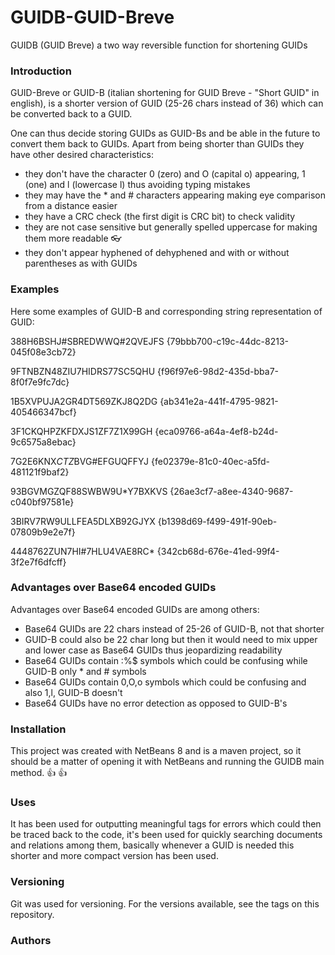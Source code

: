 # GUIDB-GUID-Breve
GUIDB (GUID Breve) a two way reversible function for shortening GUIDs

### Introduction ###

 GUID-Breve or GUID-B (italian shortening for GUID Breve - "Short GUID" in english), is a shorter version of GUID (25-26 chars instead of 36) 
 which can be converted back to a GUID.
 
 One can thus decide storing GUIDs as GUID-Bs and be able in the future to convert them back to GUIDs.
 Apart from being shorter than GUIDs they have other desired characteristics:
 
  - they don't have the character 0 (zero) and O (capital o) appearing, 1 (one) and l (lowercase l) thus avoiding typing mistakes
  - they may have the * and # characters appearing making eye comparison from a distance easier
  - they have a CRC check (the first digit is CRC bit) to check validity
  - they are not case sensitive but generally spelled uppercase for making them more readable :eyeglasses:
  - they don't appear hyphened of dehyphened and with or without parentheses as with GUIDs

### Examples ###
  
  Here some examples of GUID-B and corresponding string representation of GUID:
 
  388H6BSHJ#SBREDWWQ#2QVEJFS {79bbb700-c19c-44dc-8213-045f08e3cb72}
  
  9FTNBZN48ZIU7HIDRS77SC5QHU {f96f97e6-98d2-435d-bba7-8f0f7e9fc7dc}
  
  1B5XVPUJA2GR4DT569ZKJ8Q2DG {ab341e2a-441f-4795-9821-405466347bcf}
  
  3F1CKQHPZKFDXJS1ZF7Z1X99GH {eca09766-a64a-4ef8-b24d-9c6575a8ebac}
  
  7G2E6KNX*CTZ*BVG#EFGUQFFYJ {fe02379e-81c0-40ec-a5fd-481121f9baf2}
  
  93BGVMGZQF88SWBW9U*Y7BXKVS {26ae3cf7-a8ee-4340-9687-c040bf97581e}
  
  3BIRV7RW9ULLFEA5DLXB92GJYX {b1398d69-f499-491f-90eb-07809b9e2e7f}
  
  4448762ZUN7HI#7HLU4VAE8RC* {342cb68d-676e-41ed-99f4-3f2e7f6dfcff}
 
 
 ### Advantages over Base64 encoded GUIDs ###
  Advantages over Base64 encoded GUIDs are among others:
 
  - Base64 GUIDs are 22 chars instead of 25-26 of GUID-B, not that shorter
  - GUID-B could also be 22 char long but then it would need to mix upper and lower case as Base64 GUIDs thus jeopardizing readability
  - Base64 GUIDs contain :\%$ symbols which could be confusing while GUID-B only * and # symbols
  - Base64 GUIDs contain 0,O,o symbols which could be confusing and also 1,l, GUID-B doesn't
  - Base64 GUIDs have no error detection as opposed to GUID-B's
 
### Installation ###

This project was created with NetBeans 8 and is a maven project, so it should be a matter of opening it with NetBeans and running the GUIDB main method.  :thumbsup: :thumbsup:

### Uses ###

It has been used for outputting meaningful tags for errors which could then be traced back to the code, it's been used for quickly searching documents and 
relations among them, basically whenever a GUID is needed this shorter and more compact version has been used.

### Versioning ###

Git was used for versioning. For the versions available, see the tags on this repository.

### Authors ###



    